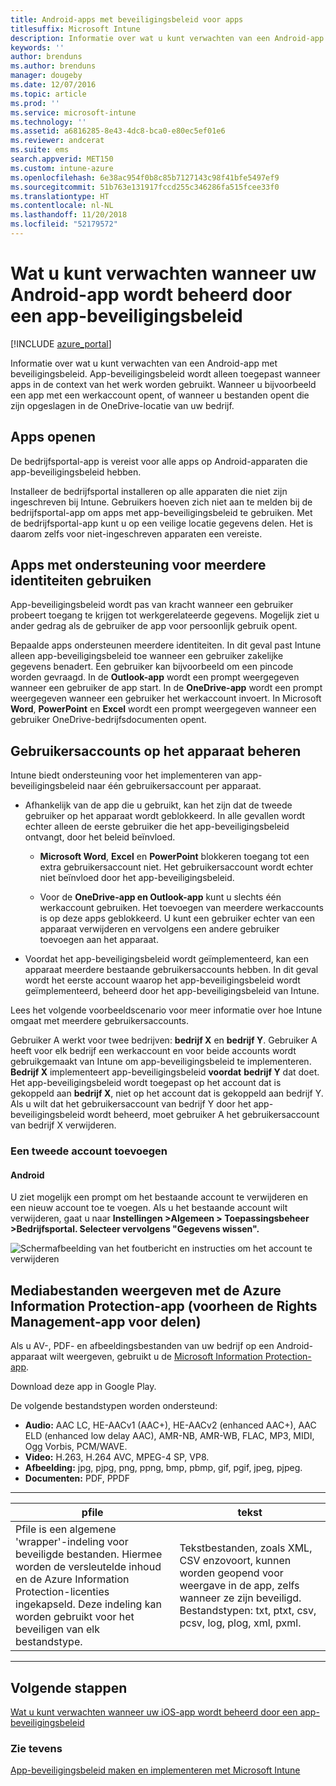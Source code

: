 ```yaml
---
title: Android-apps met beveiligingsbeleid voor apps
titlesuffix: Microsoft Intune
description: Informatie over wat u kunt verwachten van een Android-app met beveiligingsbeleid.
keywords: ''
author: brenduns
ms.author: brenduns
manager: dougeby
ms.date: 12/07/2016
ms.topic: article
ms.prod: ''
ms.service: microsoft-intune
ms.technology: ''
ms.assetid: a6816285-8e43-4dc8-bca0-e80ec5ef01e6
ms.reviewer: andcerat
ms.suite: ems
search.appverid: MET150
ms.custom: intune-azure
ms.openlocfilehash: 6e38ac954f0b8c85b7127143c98f41bfe5497ef9
ms.sourcegitcommit: 51b763e131917fccd255c346286fa515fcee33f0
ms.translationtype: HT
ms.contentlocale: nl-NL
ms.lasthandoff: 11/20/2018
ms.locfileid: "52179572"
---
```

# <a name="what-to-expect-when-your-android-app-is-managed-by-app-protection-policies"></a>Wat u kunt verwachten wanneer uw Android-app wordt beheerd door een app-beveiligingsbeleid 

[!INCLUDE [azure_portal](./includes/azure_portal.md)]

Informatie over wat u kunt verwachten van een Android-app met beveiligingsbeleid. App-beveiligingsbeleid wordt alleen toegepast wanneer apps in de context van het werk worden gebruikt. Wanneer u bijvoorbeeld een app met een werkaccount opent, of wanneer u bestanden opent die zijn opgeslagen in de OneDrive-locatie van uw bedrijf.
##  <a name="accessing-apps"></a>Apps openen

De bedrijfsportal-app is vereist voor alle apps op Android-apparaten die app-beveiligingsbeleid hebben.

Installeer de bedrijfsportal installeren op alle apparaten die niet zijn ingeschreven bij Intune. Gebruikers hoeven zich niet aan te melden bij de bedrijfsportal-app om apps met app-beveiligingsbeleid te gebruiken.
Met de bedrijfsportal-app kunt u op een veilige locatie gegevens delen. Het is daarom zelfs voor niet-ingeschreven apparaten een vereiste.


##  <a name="using-apps-with-multi-identity-support"></a>Apps met ondersteuning voor meerdere identiteiten gebruiken

App-beveiligingsbeleid wordt pas van kracht wanneer een gebruiker probeert toegang te krijgen tot werkgerelateerde gegevens.  Mogelijk ziet u ander gedrag als de gebruiker de app voor persoonlijk gebruik opent.

Bepaalde apps ondersteunen meerdere identiteiten. In dit geval past Intune alleen app-beveiligingsbeleid toe wanneer een gebruiker zakelijke gegevens benadert.  Een gebruiker kan bijvoorbeeld om een pincode worden gevraagd.  In de **Outlook-app** wordt een prompt weergegeven wanneer een gebruiker de app start. In de **OneDrive-app** wordt een prompt weergegeven wanneer een gebruiker het werkaccount invoert.  In Microsoft **Word**, **PowerPoint** en **Excel** wordt een prompt weergegeven wanneer een gebruiker OneDrive-bedrijfsdocumenten opent.
##  <a name="managing-user-accounts-on-the-device"></a>Gebruikersaccounts op het apparaat beheren

Intune biedt ondersteuning voor het implementeren van app-beveiligingsbeleid naar één gebruikersaccount per apparaat.

* Afhankelijk van de app die u gebruikt, kan het zijn dat de tweede gebruiker op het apparaat wordt geblokkeerd. In alle gevallen wordt echter alleen de eerste gebruiker die het app-beveiligingsbeleid ontvangt, door het beleid beïnvloed.

  * **Microsoft Word**, **Excel** en **PowerPoint** blokkeren toegang tot een extra gebruikersaccount niet. Het gebruikersaccount wordt echter niet beïnvloed door het app-beveiligingsbeleid.

  * Voor de **OneDrive-app en Outlook-app** kunt u slechts één werkaccount gebruiken.  Het toevoegen van meerdere werkaccounts is op deze apps geblokkeerd.  U kunt een gebruiker echter van een apparaat verwijderen en vervolgens een andere gebruiker toevoegen aan het apparaat.


* Voordat het app-beveiligingsbeleid wordt geïmplementeerd, kan een apparaat meerdere bestaande gebruikersaccounts hebben. In dit geval wordt het eerste account waarop het app-beveiligingsbeleid wordt geïmplementeerd, beheerd door het app-beveiligingsbeleid van Intune.


Lees het volgende voorbeeldscenario voor meer informatie over hoe Intune omgaat met meerdere gebruikersaccounts.

Gebruiker A werkt voor twee bedrijven: **bedrijf X** en **bedrijf Y**. Gebruiker A heeft voor elk bedrijf een werkaccount en voor beide accounts wordt gebruikgemaakt van Intune om app-beveiligingsbeleid te implementeren. **Bedrijf X** implementeert app-beveiligingsbeleid **voordat** **bedrijf Y** dat doet. Het app-beveiligingsbeleid wordt toegepast op het account dat is gekoppeld aan **bedrijf X**, niet op het account dat is gekoppeld aan bedrijf Y. Als u wilt dat het gebruikersaccount van bedrijf Y door het app-beveiligingsbeleid wordt beheerd, moet gebruiker A het gebruikersaccount van bedrijf X verwijderen.
### <a name="adding-a-second-account"></a>Een tweede account toevoegen
####  <a name="android"></a>Android
U ziet mogelijk een prompt om het bestaande account te verwijderen en een nieuw account toe te voegen.  Als u het bestaande account wilt verwijderen, gaat u naar **Instellingen &gt;Algemeen &gt; Toepassingsbeheer &gt;Bedrijfsportal. Selecteer vervolgens "Gegevens wissen".**

![Schermafbeelding van het foutbericht en instructies om het account te verwijderen](./media/android-switch-user.png)

##  <a name="viewing-media-files-with-the-azure-information-protection-app-previously-known-as-rights-management-sharing-app"></a>Mediabestanden weergeven met de Azure Information Protection-app (voorheen de Rights Management-app voor delen)
Als u AV-, PDF- en afbeeldingsbestanden van uw bedrijf op een Android-apparaat wilt weergeven, gebruikt u de [Microsoft Information Protection-app](https://play.google.com/store/apps/details?id=com.microsoft.ipviewer).

Download deze app in Google Play.  

De volgende bestandstypen worden ondersteund:

* **Audio:** AAC LC, HE-AACv1 (AAC+), HE-AACv2 (enhanced AAC+), AAC ELD (enhanced low delay AAC), AMR-NB, AMR-WB, FLAC, MP3, MIDI, Ogg Vorbis, PCM/WAVE.
* **Video:** H.263, H.264 AVC, MPEG-4 SP, VP8.
* **Afbeelding:** jpg, pjpg, png, ppng, bmp, pbmp, gif, pgif, jpeg, pjpeg.
* **Documenten:** PDF, PPDF

------------

|                                                                                 <strong>pfile</strong>                                                                                 |                                                                      <strong>tekst</strong>                                                                      |
|----------------------------------------------------------------------------------------------------------------------------------------------------------------------------------------|-----------------------------------------------------------------------------------------------------------------------------------------------------------------|
| Pfile is een algemene 'wrapper'-indeling voor beveiligde bestanden. Hiermee worden de versleutelde inhoud en de Azure Information Protection-licenties ingekapseld. Deze indeling kan worden gebruikt voor het beveiligen van elk bestandstype. | Tekstbestanden, zoals XML, CSV enzovoort, kunnen worden geopend voor weergave in de app, zelfs wanneer ze zijn beveiligd. Bestandstypen: txt, ptxt, csv, pcsv, log, plog, xml, pxml. |

---------------
## <a name="next-steps"></a>Volgende stappen
[Wat u kunt verwachten wanneer uw iOS-app wordt beheerd door een app-beveiligingsbeleid](app-protection-enabled-apps-ios.md)

### <a name="see-also"></a>Zie tevens
[App-beveiligingsbeleid maken en implementeren met Microsoft Intune](app-protection-policies.md)
